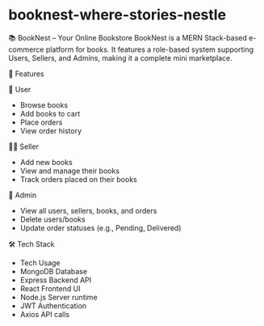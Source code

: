 # booknest-where-stories-nestle

📚 BookNest – Your Online Bookstore
BookNest is a MERN Stack-based e-commerce platform for books. It features a role-based system supporting Users, Sellers, and Admins, making it a complete mini marketplace.

🚀 Features

👤 User
* Browse books
* Add books to cart
* Place orders
* View order history

🧑‍💼 Seller
* Add new books
* View and manage their books
* Track orders placed on their books

👑 Admin
* View all users, sellers, books, and orders
* Delete users/books
* Update order statuses (e.g., Pending, Delivered)

🛠️ Tech Stack

* Tech    Usage
* MongoDB    Database
* Express    Backend API
* React    Frontend UI
* Node.js    Server runtime
* JWT    Authentication
* Axios    API calls
